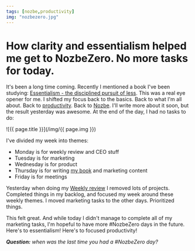 ```yaml
---
tags: [nozbe,productivity]
img: "nozbezero.jpg"
---
```


# How clarity and essentialism helped me get to NozbeZero. No more tasks for today.

It's been a long time coming. Recently I mentioned a book I've been studying: [Essentialism - the disciplined pursuit of less](/essentialism). This was a real eye opener for me. I shifted my focus back to the basics. Back to what I'm all about. Back to [productivity](/productivity). Back to [Nozbe][]. I'll write more about it soon, but the result yesterday was awesome. At the end of the day, I had no tasks to do:

<!--More-->

![{{ page.title }}](/img/{{ page.img }})

I've divided my week into themes:

* Monday is for weekly review and CEO stuff 
* Tuesday is for marketing
* Wednesday is for product
* Thursday is for writing [my book](/noofficebook) and marketing content
* Friday is for meetings

Yesterday when doing my [Weekly review](/prodchat-weekly-review) I removed lots of projects. Completed things in my backlog, and focused my week around these weekly themes. I moved marketing tasks to the other days. Prioritized things.

This felt great. And while today I didn't manage to complete all of my marketing tasks, I'm hopeful to have more #NozbeZero days in the future. Here's to essentialism! Here's to focused productivity!

***Question:*** *when was the last time you had a #NozbeZero day?*

[I]: http://info.productivemag.com/go/es
[G]: http://info.productivemag.com/go/esa
[iMagazine]: http://iMagazine.pl
[Dropbox]: http://db.tt/kD7Liux
[Evernote]: /how-i-use-evernote
[It's all about Passion!]: /passion
[Nozbe]: http://nozbe.com/
[#iPadOnly]: http://ipadonlybook.com/
[Productive! Magazine]: http://productivemag.com/
[Productive! Show]: /show
[Twitter]: http://twitter.com/MSliwinski